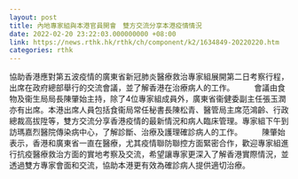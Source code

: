 ```yaml
---
layout: post
title: 內地專家組與本港官員開會　雙方交流分享本港疫情情況
date: 2022-02-20 23:22:03.000000000 +08:00
link: https://news.rthk.hk/rthk/ch/component/k2/1634849-20220220.htm
categories: rthk
---
```


協助香港應對第五波疫情的廣東省新冠肺炎醫療救治專家組展開第二日考察行程，出席在政府總部舉行的交流會議，並了解香港在治療病人的工作。
　　 
會議由食物及衞生局局長陳肇始主持，除了4位專家組成員外，廣東省衞健委副主任張玉潤亦有出席。本港出席人員包括食衞局常任秘書長陳松青、醫管局主席范鴻齡、行政總裁高拔陞等，雙方交流分享香港疫情的最新情況和病人臨床管理。專家組下午到訪瑪嘉烈醫院傳染病中心，了解診斷、治療及護理確診病人的工作。
　　 
陳肇始表示，香港和廣東省一直在醫療，尤其疫情聯防聯控方面緊密合作，歡迎專家組進行抗疫醫療救治方面的實地考察及交流，希望讓專家更深入了解香港實際情況，並透過雙方專家會面和交流，協助本港更有效為確診病人提供適切治療。

